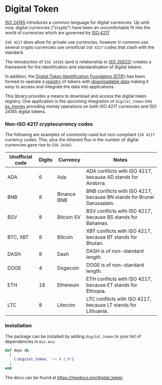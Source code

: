 # Digital Token

[ISO 24165](https://www.iso.org/standard/80601.html) introduces a common language for digital currencies. Up until now, digital currencies ("crypto") have been an uncomfortable fit into the world of currencies which are governed by [ISO 4217](https://en.wikipedia.org/wiki/ISO_4217).

`ISO 4217` does allow for private use currencies, however in common use several crypto currencies use unnoficial `ISO 4217` codes that clash with the standard.

The introduction of `ISO 24165` (and is relationship to [ISO 20022](https://www.iso20022.org)) creates a framework for the identification and standardisation of digital tokens.

In addition, the [Digital Token Identification Foundation (DTIF)](https://dtif.org) has been formed to operate a [registry](https://dtif.org/token-registry-search/) of tokens with [downloadable data](https://dtif.org/download-dti-registry/) making it easy to access and integrate the data into applications.

This library provides a means to download and access the digital token registry. One application is the upcoming integration of `digital_token` into [ex_money](https://github.com/kipcole9/money) providing money operations on both ISO 4217 currencies and ISO 24165 digital tokens.

### Non-ISO 4217 cryptocurrency codes

The following are examples of commonly-used but non-compliant `ISO 4217` currency codes. This, plus the inherent flux in the number of digital currencies gave rise to `ISO 24165`.


Unofficial code | Digits | Currency | Notes
---------- | --- | ------------- | ---------
ADA       | 6 | Ada	        | ADA conflicts with ISO 4217, because AD stands for Andorra.
BNB       | 8 | Binance	BNB | BNB conflicts with ISO 4217, because BN stands for Brunei Darussalam.
BSV       | 8 | Bitcoin SV	| BSV conflicts with ISO 4217, because BS stands for Bahamas.
BTC, XBT  | 8 |	Bitcoin     |	XBT conflicts with ISO 4217, because BT stands for Bhutan.
DASH      |	8	| Dash	      | DASH is of non-standard length.
DOGE      |	4 |	Dogecoin	  | DOGE is of non-standard length.
ETH       | 18|	Ethereum	  | ETH conflicts with ISO 4217, because ET stands for Ethiopia.
LTC       | 8 |	Litecoin	  | LTC conflicts with ISO 4217, because LT stands for Lithuania.

### Installation

The package can be installed by adding `digital_token` to your list of dependencies in `mix.exs`:

```elixir
def deps do
  [
    {:digital_token, "~> 0.1.0"}
  ]
end
```

The docs can be found at <https://hexdocs.pm/digital_token>.

